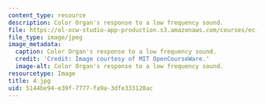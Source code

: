 ```yaml
---
content_type: resource
description: Color Organ's response to a low frequency sound.
file: https://ol-ocw-studio-app-production.s3.amazonaws.com/courses/ec-s06-practical-electronics-fall-2004/5144be94e39f7777fa9a3dfe333120ac_4.jpg
file_type: image/jpeg
image_metadata:
  caption: Color Organ's response to a low frequency sound.
  credit: 'Credit: Image courtesy of MIT OpenCourseWare.'
  image-alt: Color Organ's response to a low frequency sound.
resourcetype: Image
title: 4.jpg
uid: 5144be94-e39f-7777-fa9a-3dfe333120ac
---
```

